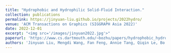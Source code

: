 ```yaml
---
title: "Hydrophobic and Hydrophilic Solid-Fluid Interaction."
collection: publications
permalink: https://jinyuan-liu.github.io/projects/2022hydro/ 
venue: 'ACM Transactions on Graphics (SIGGRAPH Asia 2022)'
date: 2022-12-01
excerpt: "<img src='/images/jinyuan2022.jpg'>"
paperurl: 'https://www.cs.dartmouth.edu/~bozhu/papers/hydrophobic_hydrophilic_sfi.pdf'
authors: 'Jinyuan Liu, Mengdi Wang, Fan Feng, Annie Tang, Qiqin Le, Bo Zhu'
---
```

